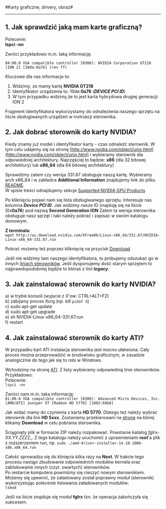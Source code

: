 #Karty graficzne, drivery, obraz#
*************

## 1. Jak sprawdzić jaką mam karte graficzną?

Polecenie:  
    **lspci -nn**

Zwróci przykładowo m.in. taką informację:

`04:00.0 VGA compatible controller [0300]: NVIDIA Corporation GT218 [ION 2] [10de:0a76] (rev ff)`

Kluczowe dla nas informacje to:  
1. Widzimy, ze mamy kartę **NVIDIA GT218**  
2. Identyfikator urządzenia to: 10de:**0a76** (___DEVICE PCI ID___)  
3. W tym przypadku widzimy,że to jest karta hybrydowa drugiej generacji: ION 2  

Fragment identyfikatora wykorzystamy do odnalezienia naszego sprzętu na liście obsługiwanych urządzeń w instrukcji sterownika.  


## 2. Jak dobrać sterownik do karty NVIDIA?

Kiedy znamy już model i identyfikator karty - czas odnależć sterownik.
W tym celu udajemy się na stronę [http://www.nvidia.com/object/unix.html](http://www.nvidia.com/object/unix.html) i wybieramy sterownik dla odpowiedniej architektury.
Najczęściej to będzie: **x86** (dla 32 bitowej architektury) lub **x86_64** (dla 64 bitowej architektury)

Sprawdźmy zatem czy wersja 331.67 obsługuje naszą kartę. Wybieramy arch x86_64 i w zakładce **Additional Information** znajdujemy link do pliku [README](http://us.download.nvidia.com/XFree86/Linux-x86_64/331.67/README/index.html).  
W spisie treści odnajdujemy sekcje [Supported NVIDIA GPU Products](http://us.download.nvidia.com/XFree86/Linux-x86_64/331.67/README/supportedchips.html)  

Po kliknięciu pojawi nam się lista obsługiwanego sprzętu. Interesuje nas kolumna ___Device PCI ID___.
Jak widzimy nasze ID znajduję się na liście (0x**0a76**) pod nazwą **Second Generation ION**
Zatem ta wersja sterownika obsługuje nasz sprzęt i taki należy pobrać i zapisać w swoim katalogu domowym.

__Z terminala:__  
`wget http://us.download.nvidia.com/XFree86/Linux-x86_64/331.67/NVIDIA-Linux-x86_64-331.67.run`

Pobrać możemy też poprzez kliknięcię na przycisk [Download](http://us.download.nvidia.com/XFree86/Linux-x86_64/331.67/NVIDIA-Linux-x86_64-331.67.run)

Jeśli nie widzimy tam naszego identyfikatora, to próbujemy odszukać go w innych [liniach sterowników](http://www.nvidia.com/object/unix.html). Jeśli dysponujemy dość starym sprzętem to najprawdopodobniej będzie to któraś z linii ___legacy___.  

## 3. Jak zainstalować sterownik do karty NVIDIA?

 a) w trybie konsoli (wyjscie z X'ow: CTRL+ALT+F2)  
 b) zabijamy proces Xorg (np. kill `pidof X`)  
 c) sudo apt-get update  
 d) sudo apt-get upgrade  
 e) sh NVIDIA-Linux-x86_64-331.67.run  
 f) restart  

## 4. Jak zainstalować sterownik do karty ATI?
W przypadku kart ATI instalacja sterownika jest mocno ułatwiona. Cały proces można przeprowadzić w środowisku graficznym, w zasadzie analogicznie do tego jak się to robi w Windows.  
  
Wchodzimy na stronę [ATI](http://support.amd.com/en-us/download). Z listy wybieramy odpowiednią linie sterowników. Przykładowo:  
Polecenie:  
`lspci -nn`  

Zwróci nam m.in. taka informację:  
`01:00.0 VGA compatible controller [0300]: Advanced Micro Devices, Inc. [AMD/ATI] Juniper XT [Radeon HD 5770] [1002:68b8]
`

Jak widać mamy do czynienia z karta __HD 5770__. Dlatego też należy wybrać sterownik dla linii __HD 5xxx__. Zostaniemy przekierowani na [stronę](http://support.amd.com/en-us/download/desktop?os=Linux%20x86_64) na której klikamy __Download__ w celu pobrania sterownika.  
  
Ściągnięty plik w formacie ZIP należy rozpakować. Powstanie katalog _fglrx-XX.YY.ZZZZ__. Z tego katalogu należy uruchomić z uprawnieniami __root__'a plik z rozszerzeniem _run_, np. 
`sudo ./amd-driver-installer-14.10.1006-x86.x86_64.run`  

Całość sprowadza się do klinięcia kilka razy na __Next__. W trakcie tego procesu nastąpi zbudowanie odpowiednich modułów kernela oraz zablokowanie innych (czyt. owartych) sterowników.  
Po restarcie komputera powiniśmy się cieszyć nowym sterownikiem. Możemy się upewnić, że załadowany został poprawny moduł (sterownik) wykorzystując polecenie listowania załadowanych modułów:  
`lsmod`  
  
Jeśli na liście znajduje się moduł __fglrx__ tzn. że operacja zakończyła się sukcesem.











